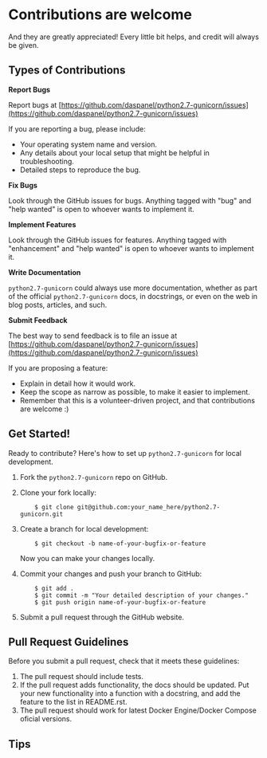 
# Contributions are welcome

And they are greatly appreciated! Every
little bit helps, and credit will always be given.

## Types of Contributions

__Report Bugs__

Report bugs at 
[https://github.com/daspanel/python2.7-gunicorn/issues](https://github.com/daspanel/python2.7-gunicorn/issues)

If you are reporting a bug, please include:

* Your operating system name and version.
* Any details about your local setup that might be helpful in troubleshooting.
* Detailed steps to reproduce the bug.

__Fix Bugs__

Look through the GitHub issues for bugs. Anything tagged with "bug"
and "help wanted" is open to whoever wants to implement it.

__Implement Features__

Look through the GitHub issues for features. Anything tagged with "enhancement"
and "help wanted" is open to whoever wants to implement it.

__Write Documentation__

`python2.7-gunicorn` could always use more documentation, whether as part of the
official `python2.7-gunicorn` docs, in docstrings, or even on the web in blog posts,
articles, and such.

__Submit Feedback__

The best way to send feedback is to file an issue at 
[https://github.com/daspanel/python2.7-gunicorn/issues](https://github.com/daspanel/python2.7-gunicorn/issues)

If you are proposing a feature:

* Explain in detail how it would work.
* Keep the scope as narrow as possible, to make it easier to implement.
* Remember that this is a volunteer-driven project, and that contributions
  are welcome :)

Get Started!
------------

Ready to contribute? Here's how to set up `python2.7-gunicorn` for local development.

 1. Fork the `python2.7-gunicorn` repo on GitHub.
 2. Clone your fork locally:

     <!-- language: lang-bash -->

            $ git clone git@github.com:your_name_here/python2.7-gunicorn.git

 3. Create a branch for local development:

     <!-- language: lang-bash -->

            $ git checkout -b name-of-your-bugfix-or-feature

     Now you can make your changes locally.

 4. Commit your changes and push your branch to GitHub:

     <!-- language: lang-bash -->

            $ git add .
            $ git commit -m "Your detailed description of your changes."
            $ git push origin name-of-your-bugfix-or-feature

 5. Submit a pull request through the GitHub website.

Pull Request Guidelines
-----------------------

Before you submit a pull request, check that it meets these guidelines:

1. The pull request should include tests.
2. If the pull request adds functionality, the docs should be updated. Put
   your new functionality into a function with a docstring, and add the
   feature to the list in README.rst.
3. The pull request should work for latest Docker Engine/Docker Compose oficial versions.

Tips
----


